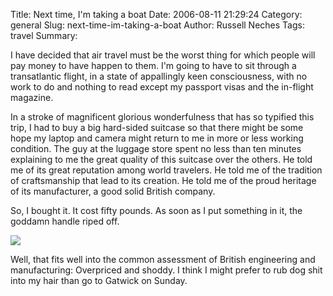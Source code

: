 Title: Next time, I'm taking a boat
Date: 2006-08-11 21:29:24
Category: general
Slug: next-time-im-taking-a-boat
Author: Russell Neches
Tags: travel
Summary: 


I have decided that air travel must be the worst thing for which people
will pay money to have happen to them. I'm going to have to sit through
a transatlantic flight, in a state of appallingly keen consciousness,
with no work to do and nothing to read except my passport visas and the
in-flight magazine.

In a stroke of magnificent glorious wonderfulness that has so typified
this trip, I had to buy a big hard-sided suitcase so that there might be
some hope my laptop and camera might return to me in more or less
working condition. The guy at the luggage store spent no less than ten
minutes explaining to me the great quality of this suitcase over the
others. He told me of its great reputation among world travelers. He
told me of the tradition of craftsmanship that lead to its creation. He
told me of the proud heritage of its manufacturer, a good solid British
company.

So, I bought it. It cost fifty pounds. As soon as I put something in it,
the goddamn handle riped off.

![](http://vort.org/media/images/british_engineering.jpg)

Well, that fits well into the common assessment of British engineering
and manufacturing: Overpriced and shoddy. I think I might prefer to rub
dog shit into my hair than go to Gatwick on Sunday.
